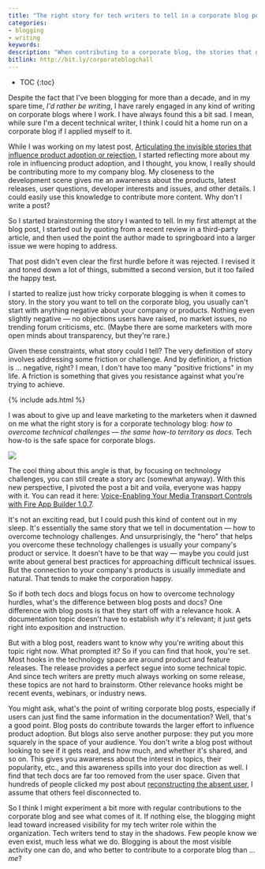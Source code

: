 ```yaml
---
title: "The right story for tech writers to tell in a corporate blog post"
categories:
- blogging
- writing
keywords:
description: "When contributing to a corporate blog, the stories that get the most traction and approval are how-to stories about overcoming technology challenges. These stories are much the same ones that we tell in documentation."
bitlink: http://bit.ly/corporateblogchall
---
```


* TOC
{:toc}

Despite the fact that I've been blogging for more than a decade, and in my spare time, *I'd rather be writing*, I have rarely engaged in any kind of writing on corporate blogs where I work. I have always found this a bit sad. I mean, while sure I'm a decent technical writer, I think I could hit a home run on a corporate blog if I applied myself to it.

While I was working on my latest post, [Articulating the invisible stories that influence product adoption or rejection](/simplifying-complexity/articulate-invisible-stories-that-influence-action.html#references), I started reflecting more about my role in influencing product adoption, and I thought, you know, I really should be contributing more to my company blog. My closeness to the development scene gives me an awareness about the products, latest releases, user questions, developer interests and issues, and other details. I could easily use this knowledge to contribute more content. Why don't I write a post?

So I started brainstorming the story I wanted to tell. In my first attempt at the blog post, I started out by quoting from a recent review in a third-party article, and then used the point the author made to springboard into a larger issue we were hoping to address.

That post didn't even clear the first hurdle before it was rejected. I revised it and toned down a lot of things, submitted a second version, but it too failed the happy test.

I started to realize just how tricky corporate blogging is when it comes to story. In the story you want to tell on the corporate blog, you usually can't start with anything negative about your company or products. Nothing even slightly negative &mdash; no objections users have raised, no market issues, no trending forum criticisms, etc. (Maybe there are some marketers with more open minds about transparency, but they're rare.)

Given these constraints, what story could I tell? The very definition of story involves addressing some friction or challenge. And by definition, a friction is ... negative, right? I mean, I don't have too many "positive frictions" in my life. A friction is something that gives you resistance against what you're trying to achieve.

{% include ads.html %}

I was about to give up and leave marketing to the marketers when it dawned on me what the right story is for a corporate technology blog: *how to overcome technical challenges &mdash; the same how-to territory as docs.* Tech how-to is the safe space for corporate blogs.

<img src="https://s3.us-west-1.wasabisys.com/idbwmedia.com/images/safespace-01.svg"/>

The cool thing about this angle is that, by focusing on technology challenges, you can still create a story arc (somewhat anyway). With this new perspective, I pivoted the post a bit and voila, everyone was happy with it. You can read it here: [Voice-Enabling Your Media Transport Controls with Fire App Builder 1.0.7](https://developer.amazon.com/blogs/appstore/post/a42f7f98-678c-41f9-a0f7-45d3fa265f09/voice-enabling-your-media-transport-controls-with-fire-app-builder-1-0-7).

It's not an exciting read, but I could push this kind of content out in my sleep. It's essentially the same story that we tell in documentation &mdash; how to overcome technology challenges. And unsurprisingly, the "hero" that helps you overcome these technology challenges is usually your company's product or service. It doesn't have to be that way &mdash; maybe you could just write about general best practices for approaching difficult technical issues. But the connection to your company's products is usually immediate and natural. That tends to make the corporation happy.

So if both tech docs and blogs focus on how to overcome technology hurdles, what's the difference between blog posts and docs? One difference with blog posts is that they start off with a relevance hook. A documentation topic doesn't have to establish *why* it's relevant; it just gets right into exposition and instruction.

But with a blog post, readers want to know why you're writing about this topic right now. What prompted it? So if you can find that hook, you're set. Most hooks in the technology space are around product and feature releases. The release provides a perfect segue into some technical topic. And since tech writers are pretty much always working on some release, these topics are not hard to brainstorm. Other relevance hooks might be recent events, webinars, or industry news.

You might ask, what's the point of writing corporate blog posts, especially if users can just find the same information in the documentation? Well, that's a good point. Blog posts do contribute towards the larger effort to influence product adoption. But blogs also serve another purpose: they put you more squarely in the space of your audience. You don't write a blog post without looking to see if it gets read, and how much, and whether it's shared, and so on. This gives you awareness about the interest in topics, their popularity, etc., and this awareness spills into your doc direction as well. I find that tech docs are far too removed from the user space. Given that hundreds of people clicked my post about [reconstructing the absent user](/simplifying-complexity/reconstructing-the-absent-user.html), I assume that others feel disconnected to.

So I think I might experiment a bit more with regular contributions to the corporate blog and see what comes of it. If nothing else, the blogging might lead toward increased visibility for my tech writer role within the organization. Tech writers tend to stay in the shadows. Few people know we even exist, much less what we do. Blogging is about the most visible activity one can do, and who better to contribute to a corporate blog than ... *me*?
